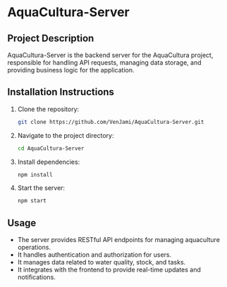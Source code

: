 # AquaCultura-Server

## Project Description
AquaCultura-Server is the backend server for the AquaCultura project, responsible for handling API requests, managing data storage, and providing business logic for the application.

## Installation Instructions
1. Clone the repository:
   ```bash
   git clone https://github.com/VenJami/AquaCultura-Server.git
   ```
2. Navigate to the project directory:
   ```bash
   cd AquaCultura-Server
   ```
3. Install dependencies:
   ```bash
   npm install
   ```
4. Start the server:
   ```bash
   npm start
   ```

## Usage
- The server provides RESTful API endpoints for managing aquaculture operations.
- It handles authentication and authorization for users.
- It manages data related to water quality, stock, and tasks.
- It integrates with the frontend to provide real-time updates and notifications. 